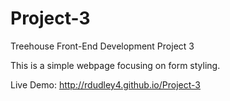 # Project-3
Treehouse Front-End Development Project 3

This is a simple webpage focusing on form styling.

Live Demo: http://rdudley4.github.io/Project-3
